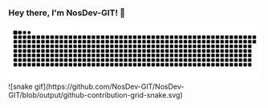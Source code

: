 ### Hey there, I'm NosDev-GIT! 👋

<picture>
  <source media="(prefers-color-scheme: dark)" srcset="https://raw.githubusercontent.com/NosDev-GIT/NosDev-GIT/snek-output/github-contribution-grid-snake-dark.svg">
  <source media="(prefers-color-scheme: light)" srcset="https://raw.githubusercontent.com/NosDev-GIT/NosDev-GIT/snek-output/github-contribution-grid-snake.svg">
  <img alt="github contribution grid snake animation" src="https://raw.githubusercontent.com/NosDev-GIT/NosDev-GIT/snek-output/github-contribution-grid-snake.svg">
</picture>
![snake gif](https://github.com/NosDev-GIT/NosDev-GIT/blob/output/github-contribution-grid-snake.svg)


